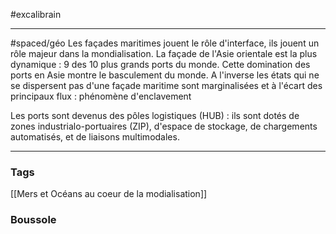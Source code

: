#excalibrain 
___
#spaced/géo 
Les façades maritimes jouent le rôle d'interface, ils jouent un rôle majeur dans la mondialisation. La façade de l'Asie orientale est la plus dynamique : 9 des 10 plus grands ports du monde. Cette domination des ports en Asie montre le basculement du monde. A l'inverse les états qui ne se dispersent pas d'une façade maritime sont marginalisées et à l'écart des principaux flux : phénomène d'enclavement

Les ports sont devenus des pôles logistiques (HUB) : ils sont dotés de zones industrialo-portuaires (ZIP), d'espace de stockage, de chargements automatisés, et de liaisons multimodales.

---
### Tags
[[Mers et Océans au coeur de la modialisation]]
### Boussole